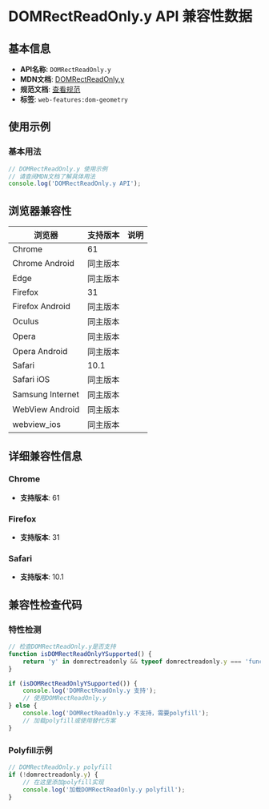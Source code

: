 # DOMRectReadOnly.y API 兼容性数据

## 基本信息

- **API名称**: `DOMRectReadOnly.y`
- **MDN文档**: [DOMRectReadOnly.y](https://developer.mozilla.org/docs/Web/API/DOMRectReadOnly/y)
- **规范文档**: [查看规范](https://drafts.fxtf.org/geometry/#dom-domrectreadonly-y)
- **标签**: `web-features:dom-geometry`

## 使用示例

### 基本用法

```javascript
// DOMRectReadOnly.y 使用示例
// 请查阅MDN文档了解具体用法
console.log('DOMRectReadOnly.y API');
```

## 浏览器兼容性

| 浏览器 | 支持版本 | 说明 |
|--------|----------|------|
| Chrome | 61 |  |
| Chrome Android | 同主版本 |  |
| Edge | 同主版本 |  |
| Firefox | 31 |  |
| Firefox Android | 同主版本 |  |
| Oculus | 同主版本 |  |
| Opera | 同主版本 |  |
| Opera Android | 同主版本 |  |
| Safari | 10.1 |  |
| Safari iOS | 同主版本 |  |
| Samsung Internet | 同主版本 |  |
| WebView Android | 同主版本 |  |
| webview_ios | 同主版本 |  |

## 详细兼容性信息

### Chrome

- **支持版本**: 61

### Firefox

- **支持版本**: 31

### Safari

- **支持版本**: 10.1

## 兼容性检查代码

### 特性检测

```javascript
// 检查DOMRectReadOnly.y是否支持
function isDOMRectReadOnlyYSupported() {
    return 'y' in domrectreadonly && typeof domrectreadonly.y === 'function';
}

if (isDOMRectReadOnlyYSupported()) {
    console.log('DOMRectReadOnly.y 支持');
    // 使用DOMRectReadOnly.y
} else {
    console.log('DOMRectReadOnly.y 不支持，需要polyfill');
    // 加载polyfill或使用替代方案
}
```

### Polyfill示例

```javascript
// DOMRectReadOnly.y polyfill
if (!domrectreadonly.y) {
    // 在这里添加polyfill实现
    console.log('加载DOMRectReadOnly.y polyfill');
}
```

